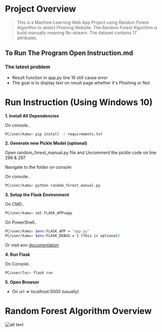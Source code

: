 # Project Overview

> This is a Machine Learning Web App Project using
> Random Forest Algorithm to detect Phishing Website.
> The Random Forest Algorithm is build manually meaning
> No sklearn.
> The dataset contains 17 attributes.

## To Run The Program Open Instruction.md

### The latest problem

 - Result function in app.py line 16 still cause error
 - The goal is to display text on result page whether it's Phishing or Not


# Run Instruction (Using Windows 10)
**1. Install All Dependencies**

On console..
```sh
PC/user/kamu> pip install -r requirements.txt
```

**2. Generate new Pickle Model (optional)**

Open random_forest_manual.py file and Uncomment the pickle code on line 296 & 297

Navigate to the folder on console

On console..
```sh
PC/user/kamu> python random_forest_manual.py
```

**3. Setup the Flask Environment**

On CMD..
```sh
PC/user/kamu> set FLASK_APP=app
```

On PowerShell..
```sh
PC/user/kamu> $env:FLASK_APP = "app.py"
PC/user/kamu> $env:FLASK_DEBUG = 1 (This is optional)
```

Or visit env [documentation](https://flask.palletsprojects.com/en/1.0.x/cli/)

**4. Run Flask**

On Console..
```sh
PC/user/loc> flask run
```

**5. Open Browser**

- On url => localhost:5000 (usually)

# Random Forest Algorithm Overview
![alt text](https://github.com/naufaltjakra/phishing-website-detection/Random-Forest.jpg)
